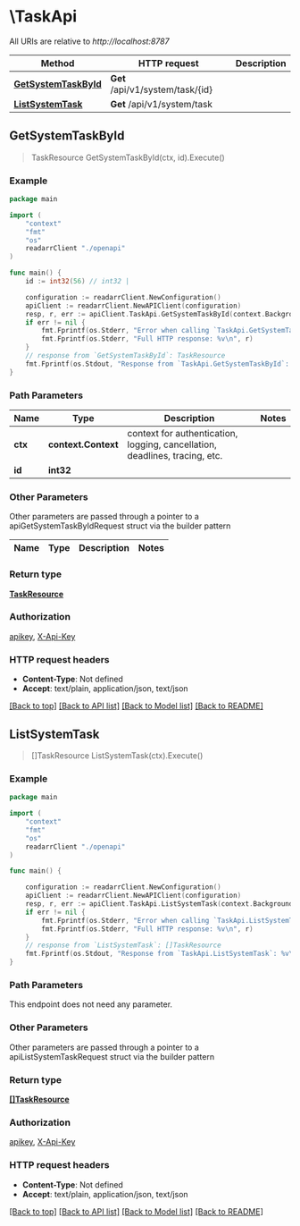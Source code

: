 # \TaskApi

All URIs are relative to *http://localhost:8787*

Method | HTTP request | Description
------------- | ------------- | -------------
[**GetSystemTaskById**](TaskApi.md#GetSystemTaskById) | **Get** /api/v1/system/task/{id} | 
[**ListSystemTask**](TaskApi.md#ListSystemTask) | **Get** /api/v1/system/task | 



## GetSystemTaskById

> TaskResource GetSystemTaskById(ctx, id).Execute()



### Example

```go
package main

import (
    "context"
    "fmt"
    "os"
    readarrClient "./openapi"
)

func main() {
    id := int32(56) // int32 | 

    configuration := readarrClient.NewConfiguration()
    apiClient := readarrClient.NewAPIClient(configuration)
    resp, r, err := apiClient.TaskApi.GetSystemTaskById(context.Background(), id).Execute()
    if err != nil {
        fmt.Fprintf(os.Stderr, "Error when calling `TaskApi.GetSystemTaskById``: %v\n", err)
        fmt.Fprintf(os.Stderr, "Full HTTP response: %v\n", r)
    }
    // response from `GetSystemTaskById`: TaskResource
    fmt.Fprintf(os.Stdout, "Response from `TaskApi.GetSystemTaskById`: %v\n", resp)
}
```

### Path Parameters


Name | Type | Description  | Notes
------------- | ------------- | ------------- | -------------
**ctx** | **context.Context** | context for authentication, logging, cancellation, deadlines, tracing, etc.
**id** | **int32** |  | 

### Other Parameters

Other parameters are passed through a pointer to a apiGetSystemTaskByIdRequest struct via the builder pattern


Name | Type | Description  | Notes
------------- | ------------- | ------------- | -------------


### Return type

[**TaskResource**](TaskResource.md)

### Authorization

[apikey](../README.md#apikey), [X-Api-Key](../README.md#X-Api-Key)

### HTTP request headers

- **Content-Type**: Not defined
- **Accept**: text/plain, application/json, text/json

[[Back to top]](#) [[Back to API list]](../README.md#documentation-for-api-endpoints)
[[Back to Model list]](../README.md#documentation-for-models)
[[Back to README]](../README.md)


## ListSystemTask

> []TaskResource ListSystemTask(ctx).Execute()



### Example

```go
package main

import (
    "context"
    "fmt"
    "os"
    readarrClient "./openapi"
)

func main() {

    configuration := readarrClient.NewConfiguration()
    apiClient := readarrClient.NewAPIClient(configuration)
    resp, r, err := apiClient.TaskApi.ListSystemTask(context.Background()).Execute()
    if err != nil {
        fmt.Fprintf(os.Stderr, "Error when calling `TaskApi.ListSystemTask``: %v\n", err)
        fmt.Fprintf(os.Stderr, "Full HTTP response: %v\n", r)
    }
    // response from `ListSystemTask`: []TaskResource
    fmt.Fprintf(os.Stdout, "Response from `TaskApi.ListSystemTask`: %v\n", resp)
}
```

### Path Parameters

This endpoint does not need any parameter.

### Other Parameters

Other parameters are passed through a pointer to a apiListSystemTaskRequest struct via the builder pattern


### Return type

[**[]TaskResource**](TaskResource.md)

### Authorization

[apikey](../README.md#apikey), [X-Api-Key](../README.md#X-Api-Key)

### HTTP request headers

- **Content-Type**: Not defined
- **Accept**: text/plain, application/json, text/json

[[Back to top]](#) [[Back to API list]](../README.md#documentation-for-api-endpoints)
[[Back to Model list]](../README.md#documentation-for-models)
[[Back to README]](../README.md)

